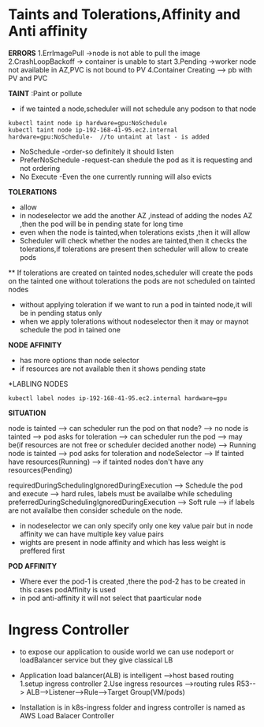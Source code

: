 # Taints and Tolerations,Affinity and Anti affinity
**ERRORS**
1.ErrImagePull  ->node is not able to pull the image
2.CrashLoopBackoff  -> container is unable to start
3.Pending ->worker node not available in AZ,PVC is not bound to PV
4.Container Creating --> pb with PV and PVC

**TAINT** :Paint or pollute
- if we tainted a node,scheduler will not schedule any podson to that node
```
kubectl taint node ip hardware=gpu:NoSchedule
kubectl taint node ip-192-168-41-95.ec2.internal hardware=gpu:NoSchedule-  //to untaint at last - is added
```
- NoSchedule -order-so definitely it should listen
- PreferNoSchedule -request-can shedule the pod as it is requesting and not ordering
- No Execute -Even the one currently running will also evicts

**TOLERATIONS**
- allow
- in nodeselector we add the another AZ ,instead of adding the nodes AZ ,then the pod will be in pending state for long time
- even when the node is tainted,when tolerations exists ,then it will allow
- Scheduler will check whether the nodes are tainted,then it checks the tolerations,if tolerations are present then scheduler will allow to create pods

** If tolerations are created on tainted nodes,scheduler will create the pods on the tainted one without tolerations the pods are not scheduled on tainted nodes

- without applying toleration if we want to run a pod in tainted node,it will be in pending status only
- when we apply tolerations without nodeselector then it may or maynot schedule the pod in tained one

**NODE AFFINITY**
- has more options than node selector
- if resources are not available then it shows pending state

*LABLING NODES
```
kubectl label nodes ip-192-168-41-95.ec2.internal hardware=gpu
```
**SITUATION**

node is tainted --> can scheduler run the pod on that node? --> no
node is tainted --> pod asks for toleration --> can scheduler run the pod --> may be(if resources are not free or scheduler decided another node) --> Running
node is tainted --> pod asks for toleration and nodeSelector --> If tainted have resources(Running) --> if tainted nodes don't have any resources(Pending)

requiredDuringSchedulingIgnoredDuringExecution --> Schedule the pod and execute --> hard rules, labels must be availalbe while scheduling
preferredDuringSchedulingIgnoredDuringExecution --> Soft rule --> if labels are not availalbe then consider schedule on the node.

* in nodeselector we can only specify only one key value pair but in node affinity we can have multiple key value pairs
* wights are present in node affinity and which has less weight is preffered first

**POD AFFINITY**
* Where ever the pod-1 is created ,there the pod-2 has to be created in this cases podAffinity is used
* in pod anti-affinity it will not select that paarticular node

# Ingress Controller
* to expose our application to ouside world we can use nodeport or loadBalancer service but they give classical LB
* Application load balancer(ALB) is intelligent -->host based routing
1.setup ingress controller
2.Use ingress resources -->routing rules
R53--> ALB-->Listener-->Rule-->Target Group(VM/pods)

* Installation is in k8s-ingress folder and ingress controller is named as AWS Load Balacer Controller